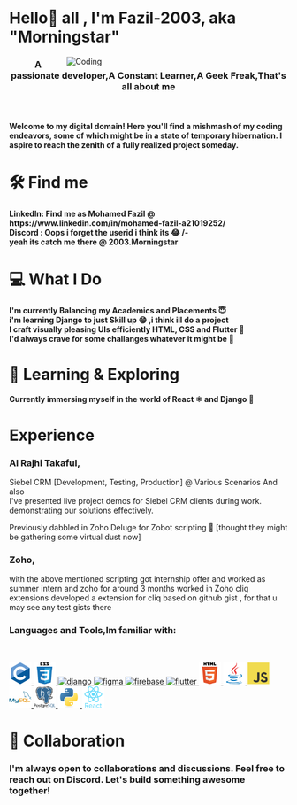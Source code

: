 # Hello👋 all , I'm Fazil-2003, aka "Morningstar"
<img align="right" alt="Coding" width="400" src="https://camo.githubusercontent.com/10b2d4e80487e1d9cd086ce8619e15740a1bd22c6462f6be13df93ee684deb7b/68747470733a2f2f616e616c7974696373696e6469616d61672e636f6d2f77702d636f6e74656e742f75706c6f6164732f323031382f31322f646576656c6f7065722d6472696262626c652e676966">
<h3 align="center">A passionate developer,A Constant Learner,A Geek Freak,That's all about me</h3><br>
<h4>Welcome to my digital domain! Here you'll find a mishmash of my coding endeavors, some of which might be in a state of temporary hibernation. I aspire to reach the zenith of a fully realized project someday.</h4>

# 🛠️ Find me
<h4>
LinkedIn: Find me as Mohamed Fazil @ <br>
https://www.linkedin.com/in/mohamed-fazil-a21019252/ <br>
Discord : Oops i forget the userid i think its 😂 /- <br>
yeah its catch me there @ 2003.Morningstar <br>
</h4>

# 💻 What I Do

<h4>
I'm currently Balancing my Academics and Placements 😇 <br> 
i'm learning Django to just Skill up 😁 ,i think ill do a project <br>
I craft visually pleasing UIs efficiently HTML, CSS and Flutter 🎨 <br>
I'd always crave for some challanges whatever it might be 👊 
</h4>

# 🌱 Learning & Exploring

<h4>Currently immersing myself in the world of React ⚛️ and Django 🎨 </h4>

# Experience 

<h3>Al Rajhi Takaful,</h3>
Siebel CRM [Development, Testing, Production] @ Various Scenarios And also <br>
I've presented live project demos for Siebel CRM clients during work. demonstrating our solutions effectively.

Previously dabbled in Zoho Deluge for Zobot scripting 🤖 [thought they might be gathering some virtual dust now]

<h3>Zoho,</h3>
with the above mentioned scripting got internship offer and worked as summer intern and zoho for around 3 months
worked in Zoho cliq extensions developed a extension for cliq based on github gist , for that u may see any test gists there

<br>
<h3 align="left">Languages and Tools,Im familiar with:</h3><br>
<p align="left"> <a href="https://www.cprogramming.com/" target="_blank" rel="noreferrer"> <img src="https://raw.githubusercontent.com/devicons/devicon/master/icons/c/c-original.svg" alt="c" width="40" height="40"/> </a> <a href="https://www.w3schools.com/css/" target="_blank" rel="noreferrer"> <img src="https://raw.githubusercontent.com/devicons/devicon/master/icons/css3/css3-original-wordmark.svg" alt="css3" width="40" height="40"/> </a> <a href="https://www.djangoproject.com/" target="_blank" rel="noreferrer"> <img src="https://cdn.worldvectorlogo.com/logos/django.svg" alt="django" width="40" height="40"/> </a> <a href="https://www.figma.com/" target="_blank" rel="noreferrer"> <img src="https://www.vectorlogo.zone/logos/figma/figma-icon.svg" alt="figma" width="40" height="40"/> </a> <a href="https://firebase.google.com/" target="_blank" rel="noreferrer"> <img src="https://www.vectorlogo.zone/logos/firebase/firebase-icon.svg" alt="firebase" width="40" height="40"/> </a> <a href="https://flutter.dev" target="_blank" rel="noreferrer"> <img src="https://www.vectorlogo.zone/logos/flutterio/flutterio-icon.svg" alt="flutter" width="40" height="40"/> </a> <a href="https://www.w3.org/html/" target="_blank" rel="noreferrer"> <img src="https://raw.githubusercontent.com/devicons/devicon/master/icons/html5/html5-original-wordmark.svg" alt="html5" width="40" height="40"/> </a> <a href="https://www.java.com" target="_blank" rel="noreferrer"> <img src="https://raw.githubusercontent.com/devicons/devicon/master/icons/java/java-original.svg" alt="java" width="40" height="40"/> </a> <a href="https://developer.mozilla.org/en-US/docs/Web/JavaScript" target="_blank" rel="noreferrer"> <img src="https://raw.githubusercontent.com/devicons/devicon/master/icons/javascript/javascript-original.svg" alt="javascript" width="40" height="40"/> </a> <a href="https://www.mysql.com/" target="_blank" rel="noreferrer"> <img src="https://raw.githubusercontent.com/devicons/devicon/master/icons/mysql/mysql-original-wordmark.svg" alt="mysql" width="40" height="40"/> </a> <a href="https://www.postgresql.org" target="_blank" rel="noreferrer"> <img src="https://raw.githubusercontent.com/devicons/devicon/master/icons/postgresql/postgresql-original-wordmark.svg" alt="postgresql" width="40" height="40"/> </a> <a href="https://www.python.org" target="_blank" rel="noreferrer"> <img src="https://raw.githubusercontent.com/devicons/devicon/master/icons/python/python-original.svg" alt="python" width="40" height="40"/> </a> <a href="https://reactjs.org/" target="_blank" rel="noreferrer"> <img src="https://raw.githubusercontent.com/devicons/devicon/master/icons/react/react-original-wordmark.svg" alt="react" width="40" height="40"/> </a> </p>

# 🤝 Collaboration
<h3>I'm always open to collaborations and discussions. Feel free to reach out on Discord. Let's build something awesome together!</h3>
